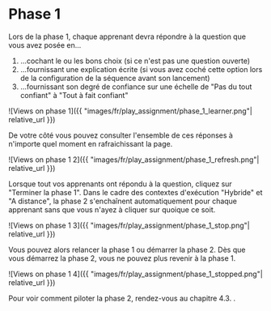 # Phase 1

Lors de la phase 1, chaque apprenant devra répondre à la question que vous avez posée en...
1. ...cochant le ou les bons choix (si ce n'est pas une question ouverte)
2. ...fournissant une explication écrite (si vous avez coché cette option lors de la configuration de la séquence avant son lancement)
3. ...fournissant son degré de confiance sur une échelle de "Pas du tout confiant" à "Tout à fait confiant"

![Views on phase 1]({{ "images/fr/play_assignment/phase_1_learner.png"| relative_url }})

De votre côté vous pouvez consulter l'ensemble de ces réponses à n'importe quel moment en rafraichissant la page.

![Views on phase 1 2]({{ "images/fr/play_assignment/phase_1_refresh.png"| relative_url }})

Lorsque tout vos apprenants ont répondu à la question, cliquez sur "Terminer la phase 1". Dans le cadre des contextes d'exécution "Hybride" et "A distance", la phase 2 s'enchaînent automatiquement pour chaque apprenant sans que vous n'ayez à cliquer sur quoique ce soit.

![Views on phase 1 3]({{ "images/fr/play_assignment/phase_1_stop.png"| relative_url }})

Vous pouvez alors relancer la phase 1 ou démarrer la phase 2. Dès que vous démarrez la phase 2, vous ne pouvez plus revenir à la phase 1.

![Views on phase 1 4]({{ "images/fr/play_assignment/phase_1_stopped.png"| relative_url }})

Pour voir comment piloter la phase 2, rendez-vous au chapitre 4.3. .
